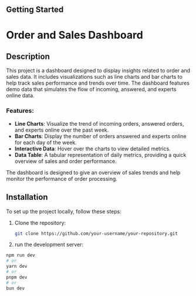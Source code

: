 
## Getting Started

# Order and Sales Dashboard

## Description
This project is a dashboard designed to display insights related to order and sales data. It includes visualizations such as line charts and bar charts to help track sales performance and trends over time. The dashboard features demo data that simulates the flow of incoming, answered, and experts online data.

### Features:
- **Line Charts**: Visualize the trend of incoming orders, answered orders, and experts online over the past week.
- **Bar Charts**: Display the number of orders answered and experts online for each day of the week.
- **Interactive Data**: Hover over the charts to view detailed metrics.
- **Data Table**: A tabular representation of daily metrics, providing a quick overview of sales and order performance.

  
The dashboard is designed to give an overview of sales trends and help monitor the performance of order processing.

## Installation

To set up the project locally, follow these steps:

1. Clone the repository:
   ```bash
   git clone https://github.com/your-username/your-repository.git


2.  run the development server:

```bash
npm run dev
# or
yarn dev
# or
pnpm dev
# or
bun dev
